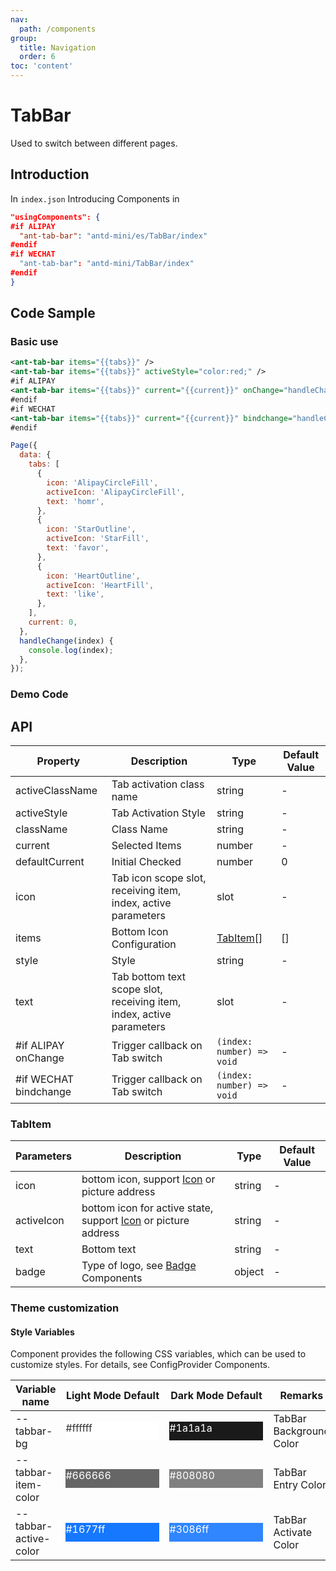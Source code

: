 ```yaml
---
nav:
  path: /components
group:
  title: Navigation
  order: 6
toc: 'content'
---
```


# TabBar

Used to switch between different pages.

## Introduction

In `index.json` Introducing Components in
```json
"usingComponents": {
#if ALIPAY
  "ant-tab-bar": "antd-mini/es/TabBar/index"
#endif
#if WECHAT
  "ant-tab-bar": "antd-mini/TabBar/index"
#endif
}
```

## Code Sample

### Basic use
```xml
<ant-tab-bar items="{{tabs}}" />
<ant-tab-bar items="{{tabs}}" activeStyle="color:red;" />
#if ALIPAY
<ant-tab-bar items="{{tabs}}" current="{{current}}" onChange="handleChange" />
#endif
#if WECHAT
<ant-tab-bar items="{{tabs}}" current="{{current}}" bindchange="handleChange" />
#endif
```

```js
Page({
  data: {
    tabs: [
      {
        icon: 'AlipayCircleFill',
        activeIcon: 'AlipayCircleFill',
        text: 'homr',
      },
      {
        icon: 'StarOutline',
        activeIcon: 'StarFill',
        text: 'favor',
      },
      {
        icon: 'HeartOutline',
        activeIcon: 'HeartFill',
        text: 'like',
      },
    ],
    current: 0,
  },
  handleChange(index) {
    console.log(index);
  },
});
```

### Demo Code

<code src='../../demo/pages/TabBar/index'></code>

## API

| Property            | Description                                                    | Type                    | Default Value |
| --------------- | ------------------------------------------------------- | ----------------------- | ------ |
| activeClassName | Tab activation class name                                          | string                  | -      |
| activeStyle     | Tab Activation Style                                          | string                  | -      |
| className       | Class Name                                                    | string                  | -      |
| current         | Selected Items                                                  | number                  | -      |
| defaultCurrent  | Initial Checked                                              | number                  | 0      |
| icon            | Tab icon scope slot, receiving item, index, active parameters     | slot                    | -      |
| items           | Bottom Icon Configuration                                            | [TabItem](#tabitem)[] | []     |
| style           | Style                                                    | string                  | -      |
| text            | Tab bottom text scope slot, receiving item, index, active parameters | slot                    | -      |
| #if ALIPAY onChange    | Trigger callback on Tab switch | `(index: number) => void` | -      |
| #if WECHAT bindchange  | Trigger callback on Tab switch | `(index: number) => void` | -     |

### TabItem

| Parameters       | Description                                               | Type   | Default Value |
| ---------- | -------------------------------------------------- | ------ | ------ |
| icon       | bottom icon, support [Icon](./Icon) or picture address           | string | -      |
| activeIcon | bottom icon for active state, support [Icon](./Icon) or picture address | string | -      |
| text       | Bottom text                                           | string | -      |
| badge      | Type of logo, see [Badge](./Badge) Components               | object | -      |

### Theme customization

#### Style Variables

Component provides the following CSS variables, which can be used to customize styles. For details, see ConfigProvider Components.

| Variable name                | Light Mode Default                                                                                           | Dark Mode Default                                                                                           | Remarks            |
| --------------------- | ------------------------------------------------------------------------------------------------------- | ------------------------------------------------------------------------------------------------------- | --------------- |
| --tabbar-bg           | <div style="width: 150px; height: 30px; background-color: #ffffff; color: #333333;">#ffffff</div>       | <div style="width: 150px; height: 30px; background-color: #1a1a1a; color: #ffffff;">#1a1a1a</div>       | TabBar Background Color |
| --tabbar-item-color   | <div style="width: 150px; height: 30px; background-color: #666666; color: #ffffff;">#666666</div>       | <div style="width: 150px; height: 30px; background-color: #808080; color: #ffffff;">#808080</div>       | TabBar Entry Color |
| --tabbar-active-color | <div style="width: 150px; height: 30px; background-color: #1677ff; color: #ffffff;">#1677ff</div>       | <div style="width: 150px; height: 30px; background-color: #3086ff; color: #ffffff;">#3086ff</div>       | TabBar Activate Color |
